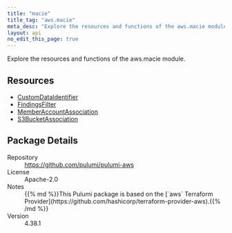 ```yaml
---
title: "macie"
title_tag: "aws.macie"
meta_desc: "Explore the resources and functions of the aws.macie module."
layout: api
no_edit_this_page: true
---
```


<!-- WARNING: this file was generated by Pulumi Docs Generator. -->
<!-- Do not edit by hand unless you're certain you know what you are doing! -->

Explore the resources and functions of the aws.macie module.

<h2 id="resources">Resources</h2>
<ul class="api">
    <li><a href="customdataidentifier" title="CustomDataIdentifier"><span class="api-symbol api-symbol--resource"></span>CustomDataIdentifier</a></li>
    <li><a href="findingsfilter" title="FindingsFilter"><span class="api-symbol api-symbol--resource"></span>FindingsFilter</a></li>
    <li><a href="memberaccountassociation" title="MemberAccountAssociation"><span class="api-symbol api-symbol--resource"></span>MemberAccountAssociation</a></li>
    <li><a href="s3bucketassociation" title="S3BucketAssociation"><span class="api-symbol api-symbol--resource"></span>S3BucketAssociation</a></li>
</ul>

<h2 id="package-details">Package Details</h2>
<dl class="package-details">
	<dt>Repository</dt>
	<dd><a href="https://github.com/pulumi/pulumi-aws">https://github.com/pulumi/pulumi-aws</a></dd>
	<dt>License</dt>
	<dd>Apache-2.0</dd>
	<dt>Notes</dt>
	<dd>{{% md %}}This Pulumi package is based on the [`aws` Terraform Provider](https://github.com/hashicorp/terraform-provider-aws).{{% /md %}}</dd>
	<dt>Version</dt>
	<dd>4.38.1</dd>
</dl>

